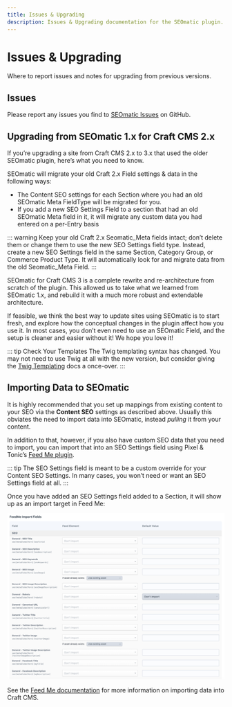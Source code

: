 ```yaml
---
title: Issues & Upgrading
description: Issues & Upgrading documentation for the SEOmatic plugin. The SEOmatic plugin facilitates modern SEO best practices & implementation for Craft CMS 3.
---
```


# Issues & Upgrading

Where to report issues and notes for upgrading from previous versions.

## Issues

Please report any issues you find to [SEOmatic Issues](https://github.com/nystudio107/craft-seomatic/issues) on GitHub.

## Upgrading from SEOmatic 1.x for Craft CMS 2.x

If you’re upgrading a site from Craft CMS 2.x to 3.x that used the older SEOmatic plugin, here’s what you need to know.

SEOmatic will migrate your old Craft 2.x Field settings & data in the following ways:

* The Content SEO settings for each Section where you had an old SEOmatic Meta FieldType will be migrated for you.
* If you add a new SEO Settings Field to a section that had an old SEOmatic Meta field in it, it will migrate any custom data you had entered on a per-Entry basis

::: warning
Keep your old Craft 2.x Seomatic_Meta fields intact; don’t delete them or change them to use the new SEO Settings field type. Instead, create a new SEO Settings field in the same Section, Category Group, or Commerce Product Type. It will automatically look for and migrate data from the old Seomatic_Meta Field.
:::

SEOmatic for Craft CMS 3 is a complete rewrite and re-architecture from scratch of the plugin. This allowed us to take what we learned from SEOmatic 1.x, and rebuild it with a much more robust and extendable architecture.

If feasible, we think the best way to update sites using SEOmatic is to start fresh, and explore how the conceptual changes in the plugin affect how you use it. In most cases, you don’t even need to use an SEOmatic Field, and the setup is cleaner and easier without it! We hope you love it!

::: tip Check Your Templates
The Twig templating syntax has changed. You may not need to use Twig at all with the new version, but consider giving the [Twig Templating](using/) docs a once-over.
:::

## Importing Data to SEOmatic

It is highly recommended that you set up mappings from existing content to your SEO via the **Content SEO** settings as described above. Usually this obviates the need to import data into SEOmatic, instead _pulling_ it from your content.

In addition to that, however, if you also have custom SEO data that you need to import, you can import that into an SEO Settings field using Pixel & Tonic’s [Feed Me plugin](https://plugins.craftcms.com/feed-me).

::: tip
The SEO Settings field is meant to be a custom override for your Content SEO Settings. In many cases, you won’t need or want an SEO Settings field at all.
:::

Once you have added an SEO Settings field added to a Section, it will show up as an import target in Feed Me:

![Screenshot of Feed Me import fields with a long list of SEO mappings](./resources/screenshots/seomatic-feedme-import.png)

See the [Feed Me documentation](https://docs.craftcms.com/feed-me/v4/) for more information on importing data into Craft CMS.
